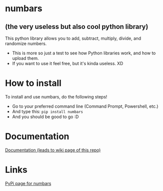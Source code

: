 # numbars 
## (the very useless but also cool python library)
This python library allows you to add, subtract, multiply, divide, and randomize numbers.
- This is more so just a test to see how Python libraries work, and how to upload them.
- If you want to use it feel free, but it's kinda useless. XD

# How to install
To install and use numbars, do the following steps!
- Go to your preferred command line (Command Prompt, Powershell, etc.)
- And type this:
`pip install numbars`
- And you should be good to go :D

# Documentation
[Documentation (leads to wiki page of this repo)](https://github.com/zelofi/numbars/wiki)

# Links
[PyPi page for numbars](https://pypi.org/project/numbars/)
